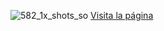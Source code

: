 ![582_1x_shots_so](https://github.com/user-attachments/assets/208fa31a-f83c-4978-9fbf-7f5e1752abaa)
[Visita la página](https://copytesla.netlify.app/)
